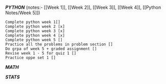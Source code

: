 ***PYTHON*** (notes:- [[Week 1]], [[Week 2]], [[Week 3]], [[Week 4]], [[Python Notes/Week 5]])

	Complete python week 1[]
	Complete python week 2 [x]
	Complete python week 3 [x]
	Complete python week 4 [x]
	Complete python week 5 []
	Practice all the problems in problem section []
	Do grpa of week 5 + graded assignment []
	Revise week 1 - 5 for quiz 1 []
	Practice oppe set 1 []


***MATH***







***STATS***
